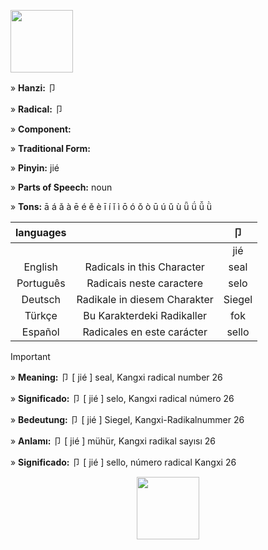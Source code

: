 <a href="https://en.m.wikipedia.org/wiki/File:%E5%8D%A9-order.gif" target="blank"><img align="center" src="" alt="" height="100" /></a> 

» **Hanzi:** 卩

» **Radical:** 卩 

» **Component:** 

» **Traditional Form:** 

» **Pinyin:** jié

» **Parts of Speech:** noun

» **Tons:** ā á ǎ à ē é ě è ī í ǐ ì ō ó ǒ ò ū ú ǔ ù ǖ ǘ ǚ ǜ 	

| languages  |  | 卩 |
| :---: | :---: | :---: | 
|  |    | jié |
| English | Radicals in this Character | seal | 
| Português |Radicais neste caractere | selo |
| Deutsch | Radikale in diesem Charakter | Siegel |
| Türkçe | Bu Karakterdeki Radikaller | fok |
| Español | Radicales en este carácter | sello |

> [!IMPORTANT]
>
> » **Meaning:** 卩 [ jié ] seal, Kangxi radical number 26
>
> » **Significado:** 卩 [ jié ] selo, Kangxi radical número 26
>
> » **Bedeutung:** 卩 [ jié ] Siegel, Kangxi-Radikalnummer 26
>
> » **Anlamı:** 卩 [ jié ] mühür, Kangxi radikal sayısı 26
> 
> » **Significado:** 卩 [ jié ] sello, número radical Kangxi 26

<p align="center">
<a href="https://en.m.wikipedia.org/wiki/File:%E5%8D%A9-order.gif" target="blank"><img align="center" src="" alt="" height="100" /></a> 
</p>
